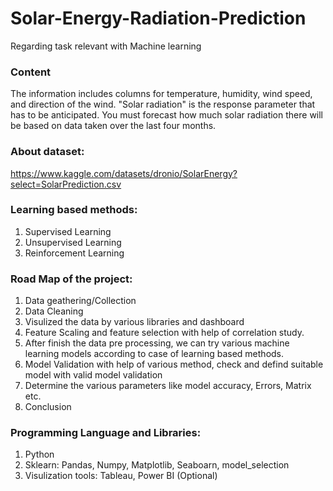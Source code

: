 # Solar-Energy-Radiation-Prediction
Regarding task relevant with Machine learning 


### Content
The information includes columns for temperature, humidity, wind speed, and direction of the wind. "Solar radiation" is the response parameter that has to be anticipated. You must forecast how much solar radiation there will be based on data taken over the last four months.


### About dataset:
https://www.kaggle.com/datasets/dronio/SolarEnergy?select=SolarPrediction.csv

### Learning based methods:
1) Supervised Learning
2) Unsupervised Learning
3) Reinforcement Learning

### Road Map of the project:
1) Data geathering/Collection
2) Data Cleaning 
3) Visulized the data by various libraries and dashboard
4) Feature Scaling and feature selection with help of correlation study.
5) After finish the data pre processing, we can try various machine learning models according to case of learning based methods.
6) Model Validation with help of various method, check and defind suitable model with valid model validation
7) Determine the various parameters like model accuracy, Errors, Matrix etc.
8) Conclusion

### Programming Language and Libraries:
1) Python
2) Sklearn: Pandas, Numpy, Matplotlib, Seaboarn, model_selection
3) Visulization tools: Tableau, Power BI (Optional)
